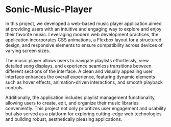 # Sonic-Music-Player

In this project, we developed a web-based music player application aimed at providing users with an intuitive and engaging way to explore and enjoy their favorite music. Leveraging modern web development practices, the application incorporates CSS animations, a Flexbox layout for a structured design, and responsive elements to ensure compatibility across devices of varying screen sizes.

The music player allows users to navigate playlists effortlessly, view detailed song displays, and experience seamless transitions between different sections of the interface. A clean and visually appealing user interface enhances the overall experience, featuring dynamic elements such as hover effects, animation-driven interactions, and smooth playback controls.

Additionally, the application includes playlist management functionality, allowing users to create, edit, and organize their music libraries conveniently. This project not only prioritizes user engagement and usability but also served as a platform for exploring cutting-edge web technologies and building robust, aesthetically pleasing applications.
